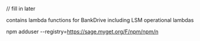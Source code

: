 // fill in later

contains lambda functions for BankDrive including LSM operational lambdas

npm adduser --registry=https://sage.myget.org/F/npm/npm/n